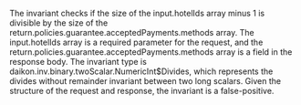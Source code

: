 The invariant checks if the size of the input.hotelIds array minus 1 is divisible by the size of the return.policies.guarantee.acceptedPayments.methods array. The input.hotelIds array is a required parameter for the request, and the return.policies.guarantee.acceptedPayments.methods array is a field in the response body. The invariant type is daikon.inv.binary.twoScalar.NumericInt$Divides, which represents the divides without remainder invariant between two long scalars. Given the structure of the request and response, the invariant is a false-positive.
